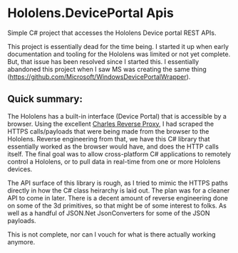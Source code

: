 # Hololens.DevicePortal Apis
Simple C# project that accesses the Hololens Device portal REST APIs.

This project is essentially dead for the time being. I started it up when early documentation and tooling for the Hololens was limited or not yet complete. But, that issue has been resolved since I started this. I essentially abandoned this project when I saw MS was creating the same thing (https://github.com/Microsoft/WindowsDevicePortalWrapper).

## Quick summary:
The Hololens has a built-in interface (Device Portal) that is accessible by a browser. Using the excellent [Charles Reverse Proxy](https://www.charlesproxy.com/documentation/welcome/), I had scraped the HTTPS calls/payloads that were being made from the browser to the Hololens. Reverse engineering from that, we have this C# library that essentially worked as the browser would have, and does the HTTP calls itself. The final goal was to allow cross-platform C# applications to remotely control a Hololens, or to pull data in real-time from one or more Hololens devices.

The API surface of this library is rough, as I tried to mimic the HTTPS paths directly in how the C# class heirarchy is laid out. The plan was for a cleaner API to come in later.
There is a decent amount of reverse engineering done on some of the 3d primitives, so that might be of some interest to folks. As well as a handful of JSON.Net JsonConverters for some of the JSON payloads.

This is not complete, nor can I vouch for what is there actually working anymore.
